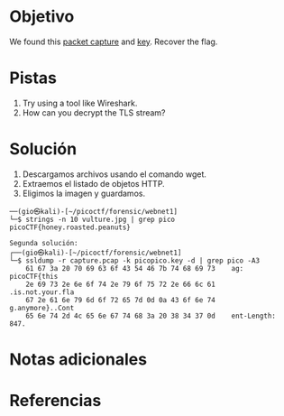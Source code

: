# Objetivo
We found this [packet capture](https://jupiter.challenges.picoctf.org/static/fbf98e695555a2a48fe42c9a245de376/capture.pcap) and [key](https://jupiter.challenges.picoctf.org/static/fbf98e695555a2a48fe42c9a245de376/picopico.key). Recover the flag.
# Pistas
1. Try using a tool like Wireshark.
2. How can you decrypt the TLS stream?
# Solución
1. Descargamos archivos usando el comando wget.
2. Extraemos el listado de objetos HTTP.
3. Eligimos la imagen y guardamos.
```
──(gio㉿kali)-[~/picoctf/forensic/webnet1]
└─$ strings -n 10 vulture.jpg | grep pico
picoCTF{honey.roasted.peanuts}

Segunda solución:
┌──(gio㉿kali)-[~/picoctf/forensic/webnet1]
└─$ ssldump -r capture.pcap -k picopico.key -d | grep pico -A3             
    61 67 3a 20 70 69 63 6f 43 54 46 7b 74 68 69 73    ag: picoCTF{this
    2e 69 73 2e 6e 6f 74 2e 79 6f 75 72 2e 66 6c 61    .is.not.your.fla
    67 2e 61 6e 79 6d 6f 72 65 7d 0d 0a 43 6f 6e 74    g.anymore}..Cont
    65 6e 74 2d 4c 65 6e 67 74 68 3a 20 38 34 37 0d    ent-Length: 847.

```
# Notas adicionales
# Referencias
